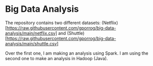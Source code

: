 # Big Data Analysis
The repository contains two different datasets: (Netflix)[https://raw.githubusercontent.com/gporrog/big-data-analysis/main/netflix.csv] and (Shuttle)[https://raw.githubusercontent.com/gporrog/big-data-analysis/main/shuttle.csv]

Over the first one, I am making an analysis using Spark. I am using the second one to make an analysis in Hadoop (Java).
